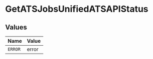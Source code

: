 # GetATSJobsUnifiedATSAPIStatus


## Values

| Name    | Value   |
| ------- | ------- |
| `ERROR` | error   |